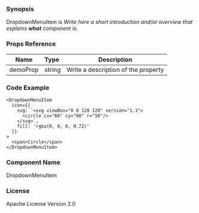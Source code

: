 ### Synopsis

DropdownMenuItem is 
*Write here a short introduction and/or overview that explains **what** component is.*

### Props Reference

| Name                           | Type                    | Description                                                 |
| ------------------------------ | :---------------------- | ----------------------------------------------------------- |
| demoProp                       | string                  | Write a description of the property                         |

### Code Example

```
<DropdownMenuItem
  icon={{
    svg: `<svg viewBox="0 0 120 120" version="1.1">
      <circle cx="60" cy="60" r="50"/>
    </svg>`, 
    fill: 'rgba(0, 0, 0, 0.72)' 
  }}
>
  <span>Circle</span>
</DropdownMenuItem>
```

### Component Name

DropdownMenuItem

### License

Apache License Version 2.0

